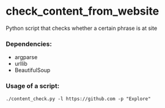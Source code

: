 # check_content_from_website
Python script that checks whether a certain phrase is at site

### Dependencies:
 - argparse
 - urllib
 - BeautifulSoup

### Usage of a script:
```
./content_check.py -l https://github.com -p "Explore"
```

